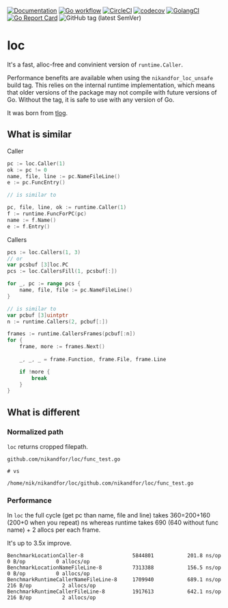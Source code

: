 [![Documentation](https://pkg.go.dev/badge/github.com/nikandfor/loc)](https://pkg.go.dev/github.com/nikandfor/loc?tab=doc)
[![Go workflow](https://github.com/nikandfor/json/actions/workflows/go.yml/badge.svg)](https://github.com/nikandfor/json/actions/workflows/go.yml)
[![CircleCI](https://circleci.com/gh/nikandfor/loc.svg?style=svg)](https://circleci.com/gh/nikandfor/loc)
[![codecov](https://codecov.io/gh/nikandfor/loc/tags/latest/graph/badge.svg)](https://codecov.io/gh/nikandfor/loc)
[![GolangCI](https://golangci.com/badges/github.com/nikandfor/loc.svg)](https://golangci.com/r/github.com/nikandfor/loc)
[![Go Report Card](https://goreportcard.com/badge/github.com/nikandfor/loc)](https://goreportcard.com/report/github.com/nikandfor/loc)
![GitHub tag (latest SemVer)](https://img.shields.io/github/v/tag/nikandfor/loc?sort=semver)

# loc

It's a fast, alloc-free and convinient version of `runtime.Caller`.

Performance benefits are available when using the `nikandfor_loc_unsafe` build tag. This relies on the internal runtime implementation, which means that older versions of the package may not compile with future versions of Go. Without the tag, it is safe to use with any version of Go.

It was born from [tlog](https://tlog.app/go/tlog).

## What is similar

Caller

```go
pc := loc.Caller(1)
ok := pc != 0
name, file, line := pc.NameFileLine()
e := pc.FuncEntry()

// is similar to

pc, file, line, ok := runtime.Caller(1) 
f := runtime.FuncForPC(pc)
name := f.Name()
e := f.Entry()
```

Callers

```go
pcs := loc.Callers(1, 3)
// or
var pcsbuf [3]loc.PC
pcs := loc.CallersFill(1, pcsbuf[:])

for _, pc := range pcs {
    name, file, file := pc.NameFileLine()
}

// is similar to
var pcbuf [3]uintptr
n := runtime.Callers(2, pcbuf[:])

frames := runtime.CallersFrames(pcbuf[:n])
for {
    frame, more := frames.Next()
    
    _, _, _ = frame.Function, frame.File, frame.Line

    if !more {
        break
    }
}
```

## What is different

### Normalized path

`loc` returns cropped filepath.
```
github.com/nikandfor/loc/func_test.go

# vs

/home/nik/nikandfor/loc/github.com/nikandfor/loc/func_test.go
```

### Performance

In `loc` the full cycle (get pc than name, file and line) takes 360=200+160 (200+0 when you repeat) ns whereas runtime takes 690 (640 without func name) + 2 allocs per each frame.

It's up to 3.5x improve.

```
BenchmarkLocationCaller-8              	 5844801	       201.8 ns/op	       0 B/op	       0 allocs/op
BenchmarkLocationNameFileLine-8        	 7313388	       156.5 ns/op	       0 B/op	       0 allocs/op
BenchmarkRuntimeCallerNameFileLine-8   	 1709940	       689.1 ns/op	     216 B/op	       2 allocs/op
BenchmarkRuntimeCallerFileLine-8       	 1917613	       642.1 ns/op	     216 B/op	       2 allocs/op
```
